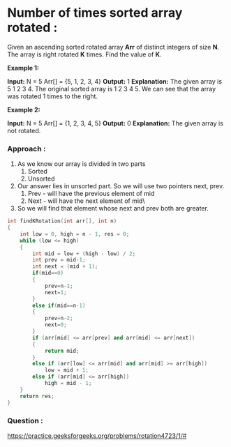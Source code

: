 # Number of times sorted array rotated :

Given an ascending sorted rotated array **Arr** of distinct integers of size **N**. The array is right rotated **K** times. Find the value of **K**.

**Example 1:**

**Input:**
N = 5
Arr[] = {5, 1, 2, 3, 4}
**Output:** 1
**Explanation:** The given array is 5 1 2 3 4.
The original sorted array is 1 2 3 4 5.
We can see that the array was rotated
1 times to the right.

**Example 2:**

**Input:**
N = 5
Arr[] = {1, 2, 3, 4, 5}
**Output:** 0
**Explanation:** The given array is not rotated.

### Approach :

1. As we know our array is divided in two parts
   1. Sorted
   2. Unsorted
2. Our answer lies in unsorted part. So we will use two pointers next, prev.
   1. Prev - will have the previous element of mid
   2. Next - will have the next element of mid\
3. So we will find that element whose next and prev both are greater.

```cpp
int findKRotation(int arr[], int n)
{
    int low = 0, high = n - 1, res = 0;
    while (low <= high)
    {
        int mid = low + (high - low) / 2;
        int prev = mid-1;
        int next = (mid + 1);
		if(mid==0)
		{
			prev=n-1;
			next=1;
		}
		else if(mid==n-1)
		{
			prev=n-2;
			next=0;
		}
        if (arr[mid] <= arr[prev] and arr[mid] <= arr[next])
        {
            return mid;
        }
        else if (arr[low] <= arr[mid] and arr[mid] >= arr[high])
            low = mid + 1;
        else if (arr[mid] <= arr[high])
            high = mid - 1;
    }
    return res;
}
```

### Question :

https://practice.geeksforgeeks.org/problems/rotation4723/1/#
